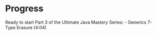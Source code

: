# Progress

Ready to start Part 3 of the Ultimate Java Mastery Series:
    - Generics 7- Type Erasure (4:04)
